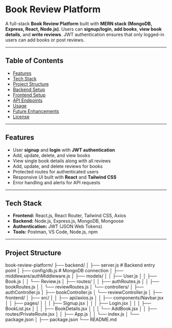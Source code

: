 # Book Review Platform

A full-stack **Book Review Platform** built with **MERN stack (MongoDB, Express, React, Node.js)**. Users can **signup/login**, **add books**, **view book details**, and **write reviews**. JWT authentication ensures that only logged-in users can add books or post reviews.

---

## **Table of Contents**

- [Features](#features)
- [Tech Stack](#tech-stack)
- [Project Structure](#project-structure)
- [Backend Setup](#backend-setup)
- [Frontend Setup](#frontend-setup)
- [API Endpoints](#api-endpoints)
- [Usage](#usage)
- [Future Enhancements](#future-enhancements)
- [License](#license)

---

## **Features**

- User **signup** and **login** with **JWT authentication**
- Add, update, delete, and view books
- View single book details along with all reviews
- Add, update, and delete reviews for books
- Protected routes for authenticated users
- Responsive UI built with **React** and **Tailwind CSS**
- Error handling and alerts for API requests

---

## **Tech Stack**

- **Frontend:** React.js, React Router, Tailwind CSS, Axios
- **Backend:** Node.js, Express.js, MongoDB, Mongoose
- **Authentication:** JWT (JSON Web Tokens)
- **Tools:** Postman, VS Code, Node.js, npm

---

## **Project Structure**

book-review-platform/
├── backend/
│ ├── server.js # Backend entry point
│ ├── config/db.js # MongoDB connection
│ ├── middleware/authMiddleware.js
│ ├── models/
│ │ ├── User.js
│ │ ├── Book.js
│ │ └── Review.js
│ ├── routes/
│ │ ├── authRoutes.js
│ │ ├── bookRoutes.js
│ │ └── reviewRoutes.js
│ └── controllers/
│ ├── authController.js
│ ├── bookController.js
│ └── reviewController.js
│
├── frontend/
│ ├── src/
│ │ ├── api/axios.js
│ │ ├── components/Navbar.jsx
│ │ ├── pages/
│ │ │ ├── Signup.jsx
│ │ │ ├── Login.jsx
│ │ │ ├── BookList.jsx
│ │ │ ├── BookDetails.jsx
│ │ │ └── AddBook.jsx
│ │ ├── routes/PrivateRoute.jsx
│ │ ├── App.js
│ │ └── index.js
│ └── package.json
│
├── package.json
└── README.md
